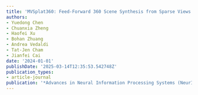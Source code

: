 ```yaml
---
title: 'MVSplat360: Feed-Forward 360 Scene Synthesis from Sparse Views'
authors:
- Yuedong Chen
- Chuanxia Zheng
- Haofei Xu
- Bohan Zhuang
- Andrea Vedaldi
- Tat-Jen Cham
- Jianfei Cai
date: '2024-01-01'
publishDate: '2025-03-14T12:35:53.542748Z'
publication_types:
- article-journal
publication: '*Advances in Neural Information Processing Systems (NeurIPS)*'
---
```

